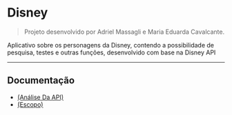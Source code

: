 # Disney

> Projeto desenvolvido por Adriel Massagli e Maria Eduarda Cavalcante.

Aplicativo sobre os personagens da Disney, contendo a possibilidade de pesquisa, testes e outras funções, desenvolvido com base na Disney API

***

## Documentação
* [(Análise Da API)](https://github.com/MariaEduCavalcante/AppDisney/wiki/An%C3%A1lise-da-API-do-projeto)
* [(Escopo)](https://github.com/MariaEduCavalcante/AppDisney/wiki/Escopo)




  



